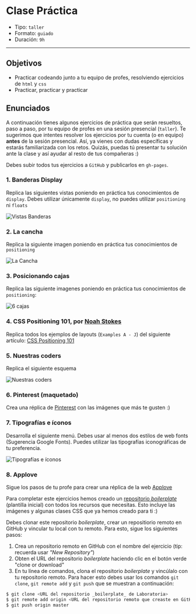 # Clase Práctica

- Tipo: `taller`
- Formato: `guiado`
- Duración: `9h`

***

## Objetivos
- Practicar codeando junto a tu equipo de profes, resolviendo ejercicios de
`html` y `css`
- Practicar, practicar y practicar

## Enunciados
A continuación tienes algunos ejercicios de práctica que serán resueltos, paso a paso, por tu equipo de profes en una sesión presencial (`taller`). Te sugerimos que intentes resolver los ejercicios por tu cuenta (o en equipo) **antes** de la sesión presencial. Así, ya vienes con dudas específicas y estarás familiarizada con los retos. Quizás, puedas tú presentar tu solución ante la clase y así ayudar al resto de tus compañeras :)

Debes subir todos tus ejercicios a `GitHub` y publicarlos en `gh-pages`.

### 1. Banderas Display

Replica las siguientes vistas poniendo en práctica tus conocimientos de `display`. Debes utilizar únicamente `display`, no puedes utilizar `positioning` ni `floats`

![Vistas Banderas]()

### 2. La cancha

Replica la siguiente imagen poniendo en práctica tus conocimientos de `positioning`

![La Cancha](https://fotos.subefotos.com/c8aebc7059f194f164e0c9c3f63421e6o.png)

### 3. Posicionando cajas

Replica las siguiente imagenes poniendo en práctica tus conocimientos de `positioning`:

![6 cajas](https://fotos.subefotos.com/c0a08756744f401530d3eb8bb58c36e3o.png)

### 4. CSS Positioning 101, por [Noah Stokes](https://alistapart.com/author/nstokes)

Replica todos los ejemplos de layouts (`Examples A - J`) del siguiente artículo: [CSS Positioning 101](https://alistapart.com/article/css-positioning-101)

### 5. Nuestras coders
Replica el siguiente esquema

![Nuestras coders](img-nuestras-coders.png)

### 6. Pinterest (maquetado)

Crea una réplica de [Pinterest](https://laboratoria.github.io/pinterestify/) con las imágenes que más te gusten :)

### 7. Tipografías e íconos
Desarrolla el siguiente menú. Debes usar al menos dos estilos de web fonts (Sugerencia Google Fonts). Puedes utilizar las tipografías iconográficas de tu preferencia.

![Tipografías e íconos](img-tipo.png)

### 8. Applove

Sigue los pasos de tu profe para crear una réplica de la  web [Applove](https://fotos.subefotos.com/1edc0aab51f1d624da4a24ab86129d87o.png)

Para completar este ejercicios hemos creado un [repositorio _boilerplate_](https://github.com/Laboratoria/AppLove) (plantilla inicial) con todos los recursos que necesitas. Esto incluye las imágenes y algunas clases CSS que ya hemos creado para ti :)

Debes clonar este repositorio _boilerplate_, crear un repositiorio remoto en GitHub y vincular tu local con tu remoto. Para esto, sigue los siguientes pasos:

1. Crea un repositorio remoto en GitHub con el nombre del ejercicio (tip: recuerda usar _"New Repository"_)
2. Obten el URL del repositorio _boilerplate_ haciendo clic en el botón verde "clone or download"
3. En tu línea de comandos, clona el repositorio _boilerplate_ y vincúlalo con tu repositorio remoto. Para hacer esto debes usar los comandos `git clone`, `git remote add` y `git push` que se muestran a continuación:

```bash
$ git clone <URL del repositorio _boilerplate_ de Laboratoria>
$ git remote add origin <URL del repositorio remoto que creaste en GitHub>
$ git push origin master
```
